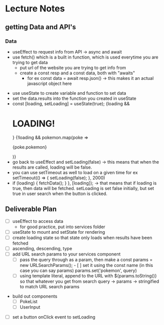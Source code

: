 # Lecture Notes

## getting Data and API's

### Data

- useEffect to request info from API -> async and await
- use fetch() which is a built in function, which is used everytime you are trying to get data
  - put url of the website you are trying to get info from
  - create a const resp and a const data, both with "awaits"
    - for ex const data = await resp.json() -> this makes it an actual javascript object here

* use useState to create variable and function to set data
* set the data.results into the function you created in useState
* const [loading, setLoading] = useState(true);
  {loading && <h1>LOADING!</h1>}
  {!loading && pokemon.map(poke => <p key={poke.id}>{poke.pokemon}</p>)}
* go back to useEffect and setLoading(false) -> this means that when the results are called, loading will be false.
* you can use setTimeout as well to load on a given time for ex setTimeout(() => {
  setLoading(false);
  }, 2000)
* if (loading) {
  fetchData();
  }
  }, [loading]); -> that means that if loading is true, then data will be fetched. setLoading is set false initially, but set true in user search when the button is clicked.

## Deliverable Plan

- [ ] useEffect to access data
  - for good practice, put into services folder
- [ ] useState to mount and setState for rendering
- [ ] create loading state so that state only loads when results have been fetched
- [ ] ascending, descending, type
- [ ] add URL search params to your services component
  - [ ] pass the query through as a param, then make a const params = new URLSearchParams(); - [ ] set it using the const name (in this case you can say params) params.set('pokemon', query)
  - [ ] using template literal, append to the URL with ${params.toString()} so that whatever you get from search query -> params -> stringified to match URL search params

* build out components
  - [ ] PokeList
  - [ ] UserInput

- [ ] set a button onClick event to setLoading
